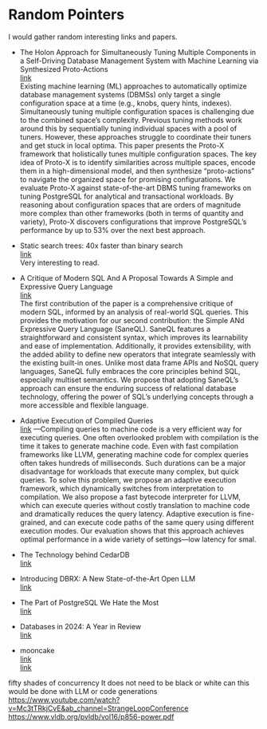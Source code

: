 # Random Pointers

I would gather random interesting links and papers.


* The Holon Approach for Simultaneously Tuning Multiple Components in a Self-Driving Database Management System with Machine Learning via Synthesized Proto-Actions   
  [link](https://www.pdl.cmu.edu/ftp/Database/p3373-zhang.pdf)   
  Existing machine learning (ML) approaches to automatically optimize database management systems (DBMSs) only target a single configuration space at a time (e.g., knobs, query hints, indexes).  Simultaneously tuning multiple configuration spaces is challenging due to the combined space’s complexity. Previous tuning methods work around this by sequentially tuning individual spaces with a pool of tuners. However, these approaches struggle to coordinate their tuners and get stuck in local optima. This paper presents the Proto-X framework that holistically tunes multiple configuration spaces. The key idea of Proto-X is to identify similarities across multiple spaces, encode them in a high-dimensional model, and then synthesize “proto-actions” to navigate the organized space for promising configurations. We evaluate Proto-X against state-of-the-art DBMS tuning frameworks on tuning PostgreSQL for analytical and transactional workloads. By reasoning about configuration spaces that are orders of magnitude more complex than other frameworks (both in terms of quantity and variety), Proto-X discovers configurations that improve PostgreSQL’s performance by up to 53% over the next best approach.

* Static search trees: 40x faster than binary search   
  [link](https://curiouscoding.nl/posts/static-search-tree/#code-snippet--find-linear)  
  Very interesting to read.
  
* A Critique of Modern SQL And A Proposal Towards A Simple and Expressive Query Language  
  [link](https://www.cidrdb.org/cidr2024/papers/p48-neumann.pdf)  
  The first contribution of the paper is a comprehensive critique of modern SQL, informed by an analysis of real-world SQL queries. This provides the motivation for our second contribution: the Simple ANd Expressive Query Language (SaneQL). SaneQL features a straightforward and consistent syntax, which improves its learnability and ease of implementation. Additionally, it provides extensibility, with the added ability to define new operators that integrate seamlessly with the existing built-in ones. Unlike most data frame APIs and NoSQL query languages, SaneQL fully embraces the core principles behind SQL, especially multiset semantics. We propose that adopting SaneQL’s approach can ensure the enduring success of relational database technology, offering the power of SQL’s underlying concepts through a more accessible and flexible language.  

* Adaptive Execution of Compiled Queries  
  [link](https://db.in.tum.de/~leis/papers/adaptiveexecution.pdf)
  —Compiling queries to machine code is a very efficient way for executing queries. One often overlooked problem with compilation is the time it takes to generate machine code. Even with fast compilation frameworks like LLVM, generating machine code for complex queries often takes hundreds of milliseconds. Such durations can be a major disadvantage for workloads that execute many complex, but quick queries. To solve this problem, we propose an adaptive execution framework, which dynamically switches from interpretation to compilation. We also propose a fast bytecode interpreter for LLVM, which can execute queries without costly translation to machine code and dramatically reduces the query latency. Adaptive execution is fine-grained, and can execute code paths of the same query using different execution modes. Our evaluation shows that this approach achieves optimal performance in a wide variety of settings—low latency for smal.

* The Technology behind CedarDB    
    [link](https://cedardb.com/docs/technology/)

* Introducing DBRX: A New State-of-the-Art Open LLM    
    [link](https://www.databricks.com/blog/introducing-dbrx-new-state-art-open-llm)

* The Part of PostgreSQL We Hate the Most  
     [link](https://www.cs.cmu.edu/~pavlo/blog/2023/04/the-part-of-postgresql-we-hate-the-most.html)

 * Databases in 2024: A Year in Review  
    [link](https://www.cs.cmu.edu/~pavlo/blog/2025/01/2024-databases-retrospective.html)

* mooncake  
  [link](https://mooncake.dev/blog/how-we-built-pgmooncake)  
  [link](https://github.com/Mooncake-Labs/pg_mooncake)  

fifty shades of concurrency
It does not need to be black or white
can this would be done with LLM or code generations
https://www.youtube.com/watch?v=Mc3tTRkjCvE&ab_channel=StrangeLoopConference 
https://www.vldb.org/pvldb/vol16/p856-power.pdf
